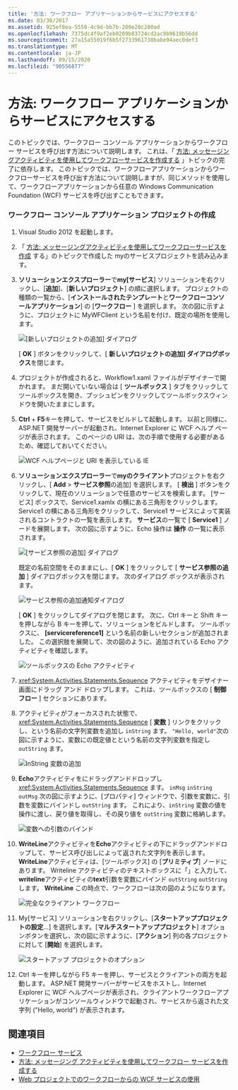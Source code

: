 ```yaml
---
title: '方法: ワークフロー アプリケーションからサービスにアクセスする'
ms.date: 03/30/2017
ms.assetid: 925ef8ea-5550-4c9d-bb7b-209e20c280ad
ms.openlocfilehash: 7375dc4f9af2eb0209b83724cd2ac9b9619b56dd
ms.sourcegitcommit: 27a15a55019f6b5f2733961738babe94aec0def3
ms.translationtype: MT
ms.contentlocale: ja-JP
ms.lasthandoff: 09/15/2020
ms.locfileid: "90556877"
---
```

# <a name="how-to-access-a-service-from-a-workflow-application"></a>方法: ワークフロー アプリケーションからサービスにアクセスする
このトピックでは、ワークフロー コンソール アプリケーションからワークフロー サービスを呼び出す方法について説明します。 これは、「 [方法: メッセージングアクティビティを使用してワークフローサービスを作成する](how-to-create-a-workflow-service-with-messaging-activities.md) 」トピックの完了に依存します。 このトピックでは、ワークフローアプリケーションからワークフローサービスを呼び出す方法について説明しますが、同じメソッドを使用して、ワークフローアプリケーションから任意の Windows Communication Foundation (WCF) サービスを呼び出すこともできます。

### <a name="create-a-workflow-console-application-project"></a>ワークフロー コンソール アプリケーション プロジェクトの作成

1. Visual Studio 2012 を起動します。

2. 「 [方法: メッセージングアクティビティを使用してワークフローサービスを作成](how-to-create-a-workflow-service-with-messaging-activities.md) する」のトピックで作成した myのサービスプロジェクトを読み込みます。

3. **ソリューションエクスプローラー**で**my[サービス**] ソリューションを右クリックし、[**追加**]、[**新しいプロジェクト**] の順に選択します。 プロジェクトの種類の一覧から、[**インストールされたテンプレート**と**ワークフローコンソールアプリケーション**] の [**ワークフロー** ] を選択します。 次の図に示すように、プロジェクトに MyWFClient という名前を付け、既定の場所を使用します。

     ![[新しいプロジェクトの追加] ダイアログ](./media/how-to-access-a-service-from-a-workflow-application/add-new-project-dialog.jpg)

     [ **OK** ] ボタンをクリックして、[ **新しいプロジェクトの追加] ダイアログボックス**を閉じます。

4. プロジェクトが作成されると、Workflow1.xaml ファイルがデザイナーで開かれます。 まだ開いていない場合は [ **ツールボックス** ] タブをクリックしてツールボックスを開き、プッシュピンをクリックしてツールボックスウィンドウを開いたままにします。

5. **Ctrl** + **F5**キーを押して、サービスをビルドして起動します。 以前と同様に、ASP.NET 開発サーバーが起動され、Internet Explorer に WCF ヘルプ ページが表示されます。 このページの URI は、次の手順で使用する必要があるため、確認しておいてください。

     ![WCF ヘルプページと URI を表示している IE](./media/how-to-access-a-service-from-a-workflow-application/ie-wcf-help-page-uri.jpg)

6. **ソリューションエクスプローラー**で**myのクライアント**プロジェクトを右クリックし、[ **Add**  >  **サービス参照**の追加] を選択します。 [ **検出** ] ボタンをクリックして、現在のソリューションで任意のサービスを検索します。 [サービス] ボックスで、Service1.xamlx の横にある三角形をクリックします。 Service1 の横にある三角形をクリックして、Service1 サービスによって実装されるコントラクトの一覧を表示します。 **サービス**の一覧で [ **Service1** ] ノードを展開します。 次の図に示すように、Echo 操作は **操作** の一覧に表示されます。

     ![[サービス参照の追加] ダイアログ](./media/how-to-access-a-service-from-a-workflow-application/add-service-reference.jpg)

     既定の名前空間をそのままにし、[ **OK** ] をクリックして [ **サービス参照の追加** ] ダイアログボックスを閉じます。 次のダイアログ ボックスが表示されます。

     ![サービス参照の追加通知ダイアログ](./media/how-to-access-a-service-from-a-workflow-application/add-service-reference-dialog.jpg)

     [ **OK** ] をクリックしてダイアログを閉じます。 次に、Ctrl キーと Shift キーを押しながら B キーを押して、ソリューションをビルドします。 ツールボックスに、 **[servicereference1]** という名前の新しいセクションが追加されました。 この選択肢を展開して、次の図のように、追加されている Echo アクティビティを確認します。

     ![ツールボックスの Echo アクティビティ](./media/how-to-access-a-service-from-a-workflow-application/echo-activity-toolbox.jpg)

7. <xref:System.Activities.Statements.Sequence> アクティビティをデザイナー画面にドラッグ アンド ドロップします。 これは、ツールボックスの [ **制御フロー** ] セクションにあります。

8. アクティビティがフォーカスされた状態で、 <xref:System.Activities.Statements.Sequence> [ **変数** ] リンクをクリックし、という名前の文字列変数を追加し `inString` ます。 `"Hello, world"`次の図に示すように、変数にの既定値とという名前の文字列変数を指定し `outString` ます。

     ![InString 変数の追加](./media/how-to-access-a-service-from-a-workflow-application/add-instring-variable.jpg)

9. **Echo**アクティビティをにドラッグアンドドロップし <xref:System.Activities.Statements.Sequence> ます。 `inMsg` `inString` `outMsg` 次の図に示すように、[プロパティ] ウィンドウで、引数を変数に、引数を変数にバインドし `outString` ます。 これにより、`inString` 変数の値を操作に渡し、戻り値を取得し、その戻り値を `outString` 変数に格納します。

     ![変数への引数のバインド](./media/how-to-access-a-service-from-a-workflow-application/bind-arguments-variables.jpg)

10. **WriteLine**アクティビティを**Echo**アクティビティの下にドラッグアンドドロップして、サービス呼び出しによって返された文字列を表示します。 **WriteLine**アクティビティは、[ツールボックス] の [**プリミティブ**] ノードにあります。 Writeline アクティビティのテキストボックスに「」と入力して、 **writeline**アクティビティの**text**引数を変数にバインド `outString` `outString` します。 **WriteLine** この時点で、ワークフローは次の図のようになります。

     ![完全なクライアント ワークフロー](./media/how-to-access-a-service-from-a-workflow-application/complete-client-workflow.jpg)

11. My[サービス] ソリューションを右クリックし、[**スタートアッププロジェクトの設定**...] を選択します。[**マルチスタートアッププロジェクト**] オプションボタンを選択し、次の図に示すように、[**アクション**] 列の各プロジェクトに対して [**開始**] を選択します。

     ![スタートアップ プロジェクトのオプション](./media/how-to-access-a-service-from-a-workflow-application/startup-project-options.jpg)

12. Ctrl キーを押しながら F5 キーを押し、サービスとクライアントの両方を起動します。 ASP.NET 開発サーバーがサービスをホストし、Internet Explorer に WCF ヘルプページが表示され、クライアントワークフローアプリケーションがコンソールウィンドウで起動され、サービスから返された文字列 ("Hello, world") が表示されます。

## <a name="see-also"></a>関連項目

- [ワークフロー サービス](workflow-services.md)
- [方法: メッセージング アクティビティを使用してワークフロー サービスを作成する](how-to-create-a-workflow-service-with-messaging-activities.md)
- [Web プロジェクトでのワークフローからの WCF サービスの使用](/archive/blogs/endpoint/how-to-consume-a-wcf-service-from-a-wf4-workflow)
